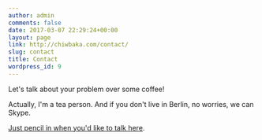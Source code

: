 ```yaml
---
author: admin
comments: false
date: 2017-03-07 22:29:24+00:00
layout: page
link: http://chiwbaka.com/contact/
slug: contact
title: Contact
wordpress_id: 9
---
```


Let's talk about your problem over some coffee!

Actually, I'm a tea person. And if you don't live in Berlin, no worries, we can Skype.

[Just pencil in when you'd like to talk here](https://chiwbaka.youcanbook.me/).

